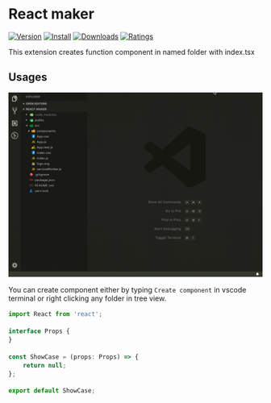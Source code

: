 # React maker


[![Version](https://vsmarketplacebadge.apphb.com/version/Qest-cz.react-maker.svg)](https://marketplace.visualstudio.com/items?itemName=Qest-cz.react-maker)
[![Install](https://vsmarketplacebadge.apphb.com/installs/Qest-cz.react-maker.svg)](https://marketplace.visualstudio.com/items?itemName=Qest-cz.react-maker)
[![Downloads](https://vsmarketplacebadge.apphb.com/downloads/Qest-cz.react-maker.svg)](https://marketplace.visualstudio.com/items?itemName=Qest-cz.react-maker)
[![Ratings](https://vsmarketplacebadge.apphb.com/rating-short/Qest-cz.react-maker.svg)](https://marketplace.visualstudio.com/items?itemName=Qest-cz.react-maker&ssr=false#review-details)

This extension creates function component in named folder with index.tsx

## Usages

![Usage](images/usage.gif)

You can create component either by typing `Create component` in vscode terminal or right clicking any folder in tree view.

```js
import React from 'react';
        
interface Props {
}
        
const ShowCase = (props: Props) => {
    return null;
};
        
export default ShowCase;
```
